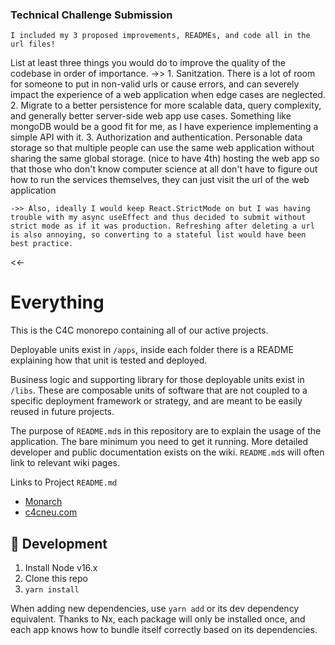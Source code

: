 ### Technical Challenge Submission
    I included my 3 proposed improvements, READMEs, and code all in the url files!

List at least three things you would do to improve the quality of the codebase in order of importance.
->>
    1. Sanitzation. There is a lot of room for someone to put in non-valid urls or cause errors, and can severely impact the experience of a web application when edge cases are neglected.
    2. Migrate to a better persistence for more scalable data, query complexity, and generally better server-side web app use cases. Something like mongoDB would be a good fit for me, as I have experience implementing a simple API with it.
    3. Authorization and authentication. Personable data storage so that multiple people can use the same web application without sharing the same global storage.
    (nice to have 4th) hosting the web app so that those who don't know computer science at all don't have to figure out how to run the services themselves, they can just visit the url of the web application

    ->> Also, ideally I would keep React.StrictMode on but I was having trouble with my async useEffect and thus decided to submit without strict mode as if it was production. Refreshing after deleting a url is also annoying, so converting to a stateful list would have been best practice.
<<-

# Everything

This is the C4C monorepo containing all of our active projects.

Deployable units exist in `/apps`, inside each folder there is a README explaining how that unit is tested and deployed.

Business logic and supporting library for those deployable units exist in `/libs`. These are composable units of software that are not coupled to a specific deployment framework or strategy, and are meant to be easily reused in future projects.

The purpose of `README.md`s in this repository are to explain the usage of the application. The bare minimum you need to get it running. More detailed developer and public documentation exists on the wiki. `README.md`s will often link to relevant wiki pages.


Links to Project `README.md`

- [Monarch](./apps/monarch/README.md)
- [c4cneu.com](./apps/dotcom/README.md)


## 🔨 Development
1. Install Node v16.x
2. Clone this repo
3. `yarn install`

When adding new dependencies, use `yarn add` or its dev dependency equivalent. Thanks to Nx, each package will only be installed once, and each app knows how to bundle itself correctly based on its dependencies.